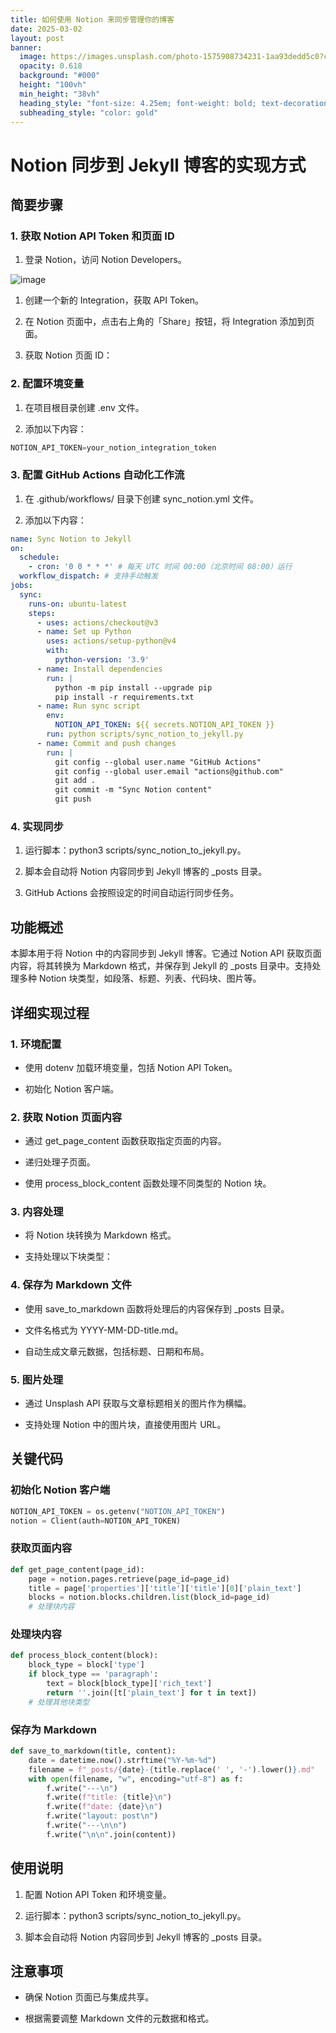 ```yaml
---
title: 如何使用 Notion 来同步管理你的博客
date: 2025-03-02
layout: post
banner:
  image: https://images.unsplash.com/photo-1575908734231-1aa93dedd5c0?crop=entropy&cs=tinysrgb&fit=max&fm=jpg&ixid=M3w2OTIwMzJ8MHwxfHJhbmRvbXx8fHx8fHx8fDE3NDA5NTM4OTN8&ixlib=rb-4.0.3&q=80&w=1080
  opacity: 0.618
  background: "#000"
  height: "100vh"
  min_height: "38vh"
  heading_style: "font-size: 4.25em; font-weight: bold; text-decoration: underline"
  subheading_style: "color: gold"
---
```


# Notion 同步到 Jekyll 博客的实现方式

## 简要步骤

### 1. 获取 Notion API Token 和页面 ID

1. 登录 Notion，访问 Notion Developers。

![image](https://prod-files-secure.s3.us-west-2.amazonaws.com/a7a0cc5a-89b9-4cda-8686-1fba0ca52f40/d19c1afe-dea5-4312-9333-786b0ba83054/image.png?X-Amz-Algorithm=AWS4-HMAC-SHA256&X-Amz-Content-Sha256=UNSIGNED-PAYLOAD&X-Amz-Credential=ASIAZI2LB466UR2FO3BS%2F20250302%2Fus-west-2%2Fs3%2Faws4_request&X-Amz-Date=20250302T221813Z&X-Amz-Expires=3600&X-Amz-Security-Token=IQoJb3JpZ2luX2VjEI7%2F%2F%2F%2F%2F%2F%2F%2F%2F%2FwEaCXVzLXdlc3QtMiJHMEUCIEH2YXpmjKezAiQNX4vQj75ROyl78Bfp%2BPsYCZ4XK2ToAiEA%2BfaS6%2BwOQ39H4KcO3eHvzcN7Ll97nntnonxn3sCfA8wqiAQIx%2F%2F%2F%2F%2F%2F%2F%2F%2F%2F%2FARAAGgw2Mzc0MjMxODM4MDUiDCksSg4aoI%2FZasYmGCrcA86cpc6aTDp%2Fjr1sqSf8BODHJumAr%2BeAGwMuiQz%2B%2BnqvXQsxxh53AUM85lhSRenXQ%2BjUUcPu1zUVoLHh8utL7rpqezeVAJ%2FcvAbWhaET5KMys1hJU9mWPAFdlHqI%2FTvGaZbzW2sD2eeLKDNRLagtJk8LRNTWWiOkYlzj3VlWs3HnoHvNfNsqIX7H27o1jDXlMS7I%2BCVxvLSfKJYaAV8ejdkx0R4e0brJbJUMGshhbOFJyt1vSv5SEokRhIdgXE3rhK7Xt%2FddG9WkeqO%2BAoTxI2xAlQ7426nAkyUmWZuKUiTp8Td4AlffXkj3usZOb9FyPdgbPmak37lWPuV12OVXGJ2K7UbC9khJOmNh9VGmwx1jIewgBZ%2FeUvS5Ma2myOQAxAJwUAwYfQMk5m%2BIrGxmu9o1ruKHaA%2Bq8X4y5aY%2BvthOp5lapwWCHshpp7lXLmD%2BSbu27c4OY%2FkfM4cbGR2rHeQuHEAQ8ugnyxfd7y1%2FXRPJEXeD%2BXp%2BLzusmGxGXfkZlImapjJeCw1tkm84DKO2ml%2B4gaQfocwyUJvm7BOc6LFeCZpLNviffp25w%2F0LSvVzYoGN9STR2q0VMnfkO66oEEvAprf6ixIofVekYLixj8NQPc7zudZrocYEE2p9MNWlk74GOqUBoVU7NCbBUChi6vkL4AgtA4QP8TAc%2FpWm28ApbVtT%2BY2Vgw1E%2FBlm%2BJGqhJ1cCyqwn302KNPtEpMKdiXJJZ2apRgpVmjXStkiWQ7Uf2dArM3sNSlIUSTTsrLSggB9hEYaCYLUvjdlJwoRZfCU21P1cLeTDHZKt2u0p9EFjuuurlOZSX%2ByvHxHBPfLyLgPzKof3N3gtGh8RHLtbQRIRDK1eLQG15pT&X-Amz-Signature=0c1af0b9c2f82c3a7c80d8d368a21ac703e8eb51ef7a1a1c96bae0a34dd2451c&X-Amz-SignedHeaders=host&x-id=GetObject)

1. 创建一个新的 Integration，获取 API Token。

1. 在 Notion 页面中，点击右上角的「Share」按钮，将 Integration 添加到页面。

1. 获取 Notion 页面 ID：


### 2. 配置环境变量

1. 在项目根目录创建 .env 文件。

1. 添加以下内容：

```javascript
NOTION_API_TOKEN=your_notion_integration_token
```

### 3. 配置 GitHub Actions 自动化工作流

1. 在 .github/workflows/ 目录下创建 sync_notion.yml 文件。

1. 添加以下内容：

```yaml
name: Sync Notion to Jekyll
on:
  schedule:
    - cron: '0 0 * * *' # 每天 UTC 时间 00:00（北京时间 08:00）运行
  workflow_dispatch: # 支持手动触发
jobs:
  sync:
    runs-on: ubuntu-latest
    steps:
      - uses: actions/checkout@v3
      - name: Set up Python
        uses: actions/setup-python@v4
        with:
          python-version: '3.9'
      - name: Install dependencies
        run: |
          python -m pip install --upgrade pip
          pip install -r requirements.txt
      - name: Run sync script
        env:
          NOTION_API_TOKEN: ${{ secrets.NOTION_API_TOKEN }}
        run: python scripts/sync_notion_to_jekyll.py
      - name: Commit and push changes
        run: |
          git config --global user.name "GitHub Actions"
          git config --global user.email "actions@github.com"
          git add .
          git commit -m "Sync Notion content"
          git push
```

### 4. 实现同步

1. 运行脚本：python3 scripts/sync_notion_to_jekyll.py。

1. 脚本会自动将 Notion 内容同步到 Jekyll 博客的 _posts 目录。

1. GitHub Actions 会按照设定的时间自动运行同步任务。

## 功能概述

本脚本用于将 Notion 中的内容同步到 Jekyll 博客。它通过 Notion API 获取页面内容，将其转换为 Markdown 格式，并保存到 Jekyll 的 _posts 目录中。支持处理多种 Notion 块类型，如段落、标题、列表、代码块、图片等。

## 详细实现过程

### 1. 环境配置

- 使用 dotenv 加载环境变量，包括 Notion API Token。

- 初始化 Notion 客户端。

### 2. 获取 Notion 页面内容

- 通过 get_page_content 函数获取指定页面的内容。

- 递归处理子页面。

- 使用 process_block_content 函数处理不同类型的 Notion 块。

### 3. 内容处理

- 将 Notion 块转换为 Markdown 格式。

- 支持处理以下块类型：


### 4. 保存为 Markdown 文件

- 使用 save_to_markdown 函数将处理后的内容保存到 _posts 目录。

- 文件名格式为 YYYY-MM-DD-title.md。

- 自动生成文章元数据，包括标题、日期和布局。

### 5. 图片处理

- 通过 Unsplash API 获取与文章标题相关的图片作为横幅。

- 支持处理 Notion 中的图片块，直接使用图片 URL。

## 关键代码

### 初始化 Notion 客户端

```python
NOTION_API_TOKEN = os.getenv("NOTION_API_TOKEN")
notion = Client(auth=NOTION_API_TOKEN)
```

### 获取页面内容

```python
def get_page_content(page_id):
    page = notion.pages.retrieve(page_id=page_id)
    title = page['properties']['title']['title'][0]['plain_text']
    blocks = notion.blocks.children.list(block_id=page_id)
    # 处理块内容
```

### 处理块内容

```python
def process_block_content(block):
    block_type = block['type']
    if block_type == 'paragraph':
        text = block[block_type]['rich_text']
        return ''.join([t['plain_text'] for t in text])
    # 处理其他块类型
```

### 保存为 Markdown

```python
def save_to_markdown(title, content):
    date = datetime.now().strftime("%Y-%m-%d")
    filename = f"_posts/{date}-{title.replace(' ', '-').lower()}.md"
    with open(filename, "w", encoding="utf-8") as f:
        f.write("---\n")
        f.write(f"title: {title}\n")
        f.write(f"date: {date}\n")
        f.write("layout: post\n")
        f.write("---\n\n")
        f.write("\n\n".join(content))
```

## 使用说明

1. 配置 Notion API Token 和环境变量。

1. 运行脚本：python3 scripts/sync_notion_to_jekyll.py。

1. 脚本会自动将 Notion 内容同步到 Jekyll 博客的 _posts 目录。

## 注意事项

- 确保 Notion 页面已与集成共享。

- 根据需要调整 Markdown 文件的元数据和格式。